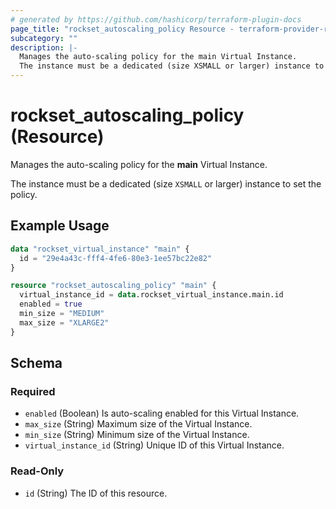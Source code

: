 ```yaml
---
# generated by https://github.com/hashicorp/terraform-plugin-docs
page_title: "rockset_autoscaling_policy Resource - terraform-provider-rockset"
subcategory: ""
description: |-
  Manages the auto-scaling policy for the main Virtual Instance.
  The instance must be a dedicated (size XSMALL or larger) instance to set the policy.
---
```


# rockset_autoscaling_policy (Resource)

Manages the auto-scaling policy for the **main** Virtual Instance.

The instance must be a dedicated (size `XSMALL` or larger) instance to set the policy.

## Example Usage

```terraform
data "rockset_virtual_instance" "main" {
  id = "29e4a43c-fff4-4fe6-80e3-1ee57bc22e82"
}

resource "rockset_autoscaling_policy" "main" {
  virtual_instance_id = data.rockset_virtual_instance.main.id
  enabled = true
  min_size = "MEDIUM"
  max_size = "XLARGE2"
}
```

<!-- schema generated by tfplugindocs -->
## Schema

### Required

- `enabled` (Boolean) Is auto-scaling enabled for this Virtual Instance.
- `max_size` (String) Maximum size of the Virtual Instance.
- `min_size` (String) Minimum size of the Virtual Instance.
- `virtual_instance_id` (String) Unique ID of this Virtual Instance.

### Read-Only

- `id` (String) The ID of this resource.
